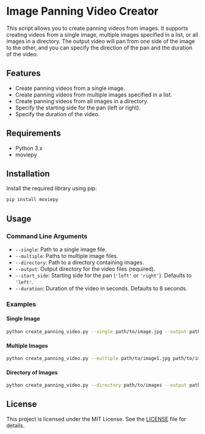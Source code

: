 # Image Panning Video Creator

This script allows you to create panning videos from images. It supports creating videos from a single image, multiple images specified in a list, or all images in a directory. The output video will pan from one side of the image to the other, and you can specify the direction of the pan and the duration of the video.

## Features

- Create panning videos from a single image.
- Create panning videos from multiple images specified in a list.
- Create panning videos from all images in a directory.
- Specify the starting side for the pan (left or right).
- Specify the duration of the video.

## Requirements

- Python 3.x
- moviepy

## Installation

Install the required library using pip:

```sh
pip install moviepy
```

## Usage

### Command Line Arguments

- `--single`: Path to a single image file.
- `--multiple`: Paths to multiple image files.
- `--directory`: Path to a directory containing images.
- `--output`: Output directory for the video files (required).
- `--start_side`: Starting side for the pan (`'left'` or `'right'`). Defaults to `'left'`.
- `--duration`: Duration of the video in seconds. Defaults to 8 seconds.

### Examples

#### Single Image

```sh
python create_panning_video.py --single path/to/image.jpg --output path/to/output
```

#### Multiple Images

```sh
python create_panning_video.py --multiple path/to/image1.jpg path/to/image2.jpg --output path/to/output
```

#### Directory of Images

```sh
python create_panning_video.py --directory path/to/images --output path/to/output
```

## License

This project is licensed under the MIT License. See the [LICENSE](LICENSE) file for details.
